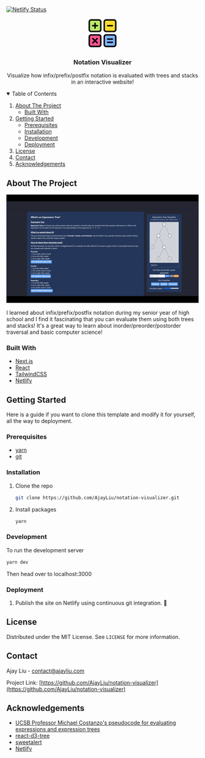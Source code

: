 [![Netlify Status](https://api.netlify.com/api/v1/badges/eb101c57-1b01-4b67-8727-08b317214a9e/deploy-status)](https://app.netlify.com/sites/notation-visualizer/deploys)

<p align="center">
  <a href="https://github.com/AjayLiu/notation-visualizer">
    <img src="public/img/calculator.svg" alt="Logo" width="80" height="80">
  </a>
  <h3 align="center">Notation Visualizer</h3>
  <p align="center">
    Visualize how infix/prefix/postfix notation is evaluated with trees and stacks in an interactive website!
    <br />
</p>

<!-- TABLE OF CONTENTS -->
<details open="open">
  <summary>Table of Contents</summary>
  <ol>
    <li>
      <a href="#about-the-project">About The Project</a>
      <ul>
        <li><a href="#built-with">Built With</a></li>
      </ul>
    </li>
    <li>
      <a href="#getting-started">Getting Started</a>
      <ul>
        <li><a href="#prerequisites">Prerequisites</a></li>
        <li><a href="#installation">Installation</a></li>
        <li><a href="#development">Development</a></li>
        <li><a href="#deployment">Deployment</a></li>
      </ul>
    </li>
    <li><a href="#license">License</a></li>
    <li><a href="#contact">Contact</a></li>
    <li><a href="#acknowledgements">Acknowledgements</a></li>
  </ol>
</details>

<!-- ABOUT THE PROJECT -->

## About The Project
<img src="https://github.com/AjayLiu/notation-visualizer/blob/main/public/img/notation-demo.gif"></img>

I learned about infix/prefix/postfix notation during my senior year of high school and I find it fascinating that you can evaluate them using both trees and stacks! It's a great way to learn about inorder/preorder/postorder traversal and basic computer science!

### Built With

-   [Next.js](https://nextjs.org/)
-   [React](https://reactjs.org/)
-   [TailwindCSS](https://tailwindcss.com/)
-   [Netlify](https://www.netlify.com/)

<!-- GETTING STARTED -->

## Getting Started

Here is a guide if you want to clone this template and modify it for yourself, all the way to deployment.

### Prerequisites

-   [yarn](https://yarnpkg.com/)
-   [git](https://git-scm.com/)

### Installation

1. Clone the repo
    ```sh
    git clone https://github.com/AjayLiu/notation-visualizer.git
    ```
2. Install packages
    ```sh
    yarn
    ```

### Development

To run the development server

```sh
yarn dev
```

Then head over to localhost:3000

### Deployment

1. Publish the site on Netlify using continuous git integration. :tada:

<!-- LICENSE -->

## License

Distributed under the MIT License. See `LICENSE` for more information.

<!-- CONTACT -->

## Contact

Ajay Liu - contact@ajayliu.com

Project Link: [https://github.com/AjayLiu/notation-visualizer](https://github.com/AjayLiu/notation-visualizer)

<!-- ACKNOWLEDGEMENTS -->

## Acknowledgements
- [UCSB Professor Michael Costanzo's pseudocode for evaluating expressions and expression trees](https://sites.cs.ucsb.edu/~mikec/cs12/slides/week08c.pdf)
- [react-d3-tree](https://github.com/bkrem/react-d3-tree)
- [sweetalert](https://www.npmjs.com/package/sweetalert)
- [Netlify](https://www.netlify.com/)
